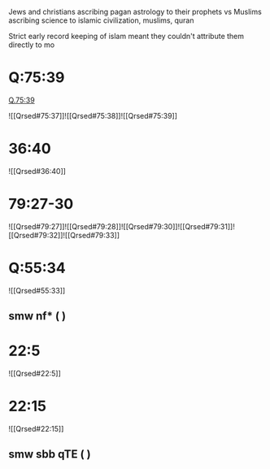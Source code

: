 Jews and christians ascribing pagan astrology to their prophets
vs
Muslims ascribing science to islamic civilization, muslims, quran

Strict early record keeping of islam meant they couldn't attribute them directly to mo

# Q:75:39

[Q.75:39](https://quran.com/75:39/tafsirs/ar-tafsir-al-tabari)

![[Qrsed#75:37]]![[Qrsed#75:38]]![[Qrsed#75:39]]
# 36:40

![[Qrsed#36:40]]

# 79:27-30

![[Qrsed#79:27]]![[Qrsed#79:28]]![[Qrsed#79:30]]![[Qrsed#79:31]]![[Qrsed#79:32]]![[Qrsed#79:33]]
# Q:55:34

![[Qrsed#55:33]]

## smw nf* ( )

# 22:5

![[Qrsed#22:5]]

# 22:15

![[Qrsed#22:15]]

## smw sbb qTE ( )

